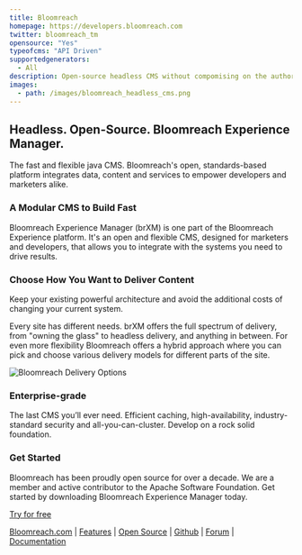 ```yaml
---
title: Bloomreach
homepage: https://developers.bloomreach.com
twitter: bloomreach_tm
opensource: "Yes"
typeofcms: "API Driven"
supportedgenerators:
  - All
description: Open-source headless CMS without compomising on the authoring experience. No more form-based content management. Powerful APIs to consume from any client like React or Angular.
images:
  - path: /images/bloomreach_headless_cms.png
---
```

## Headless. Open-Source. Bloomreach Experience Manager.

The fast and flexible java CMS. Bloomreach's open, standards-based platform integrates data, content and services to empower developers and marketers alike.

### A Modular CMS to Build Fast

Bloomreach Experience Manager (brXM) is one part of the Bloomreach Experience platform. It's an open and flexible CMS, designed for marketers and developers, that allows you to integrate with the systems you need to drive results.

### Choose How You Want to Deliver Content

Keep your existing powerful architecture and avoid the additional costs of changing your current system.

Every site has different needs. brXM offers the full spectrum of delivery, from "owning the glass" to headless delivery, and anything in between. For even more flexibility Bloomreach offers a hybrid approach where you can pick and choose various delivery models for different parts of the site.

<img class="simple" src="/images/bloomreach_delivery_options.png" alt="Bloomreach Delivery Options" />

### Enterprise-grade

The last CMS you’ll ever need. Efficient caching, high-availability, industry-standard security and all-you-can-cluster.  Develop on a rock solid foundation.

### Get Started

Bloomreach has been proudly open source for over a decade. We are a member and active contributor to the Apache Software Foundation. Get started by downloading Bloomreach Experience Manager today.

[Try for free](https://developers.bloomreach.com/products/cms)


[Bloomreach.com](https://developers.bloomreach.com/) | [Features](https://developers.bloomreach.com/products/cms) | [Open Source](https://developers.bloomreach.com/open-source) | [Github](https://github.com/bloomreach) | [Forum](https://community.bloomreach.com) | [Documentation](https://documentation.bloomreach.com)
